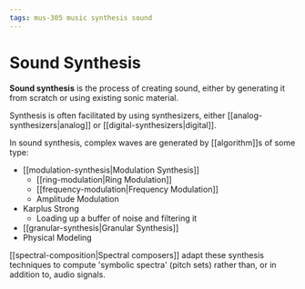 ```yaml
---
tags: mus-305 music synthesis sound
---
```


# Sound Synthesis

**Sound synthesis** is the process of creating sound, either by generating it from scratch or using existing sonic material.

Synthesis is often facilitated by using synthesizers, either [[analog-synthesizers|analog]] or [[digital-synthesizers|digital]].

In sound synthesis, complex waves are generated by [[algorithm]]s of some type:

- [[modulation-synthesis|Modulation Synthesis]]
  - [[ring-modulation|Ring Modulation]]
  - [[frequency-modulation|Frequency Modulation]]
  - Amplitude Modulation
- Karplus Strong
  - Loading up a buffer of noise and filtering it
- [[granular-synthesis|Granular Synthesis]]
- Physical Modeling

[[spectral-composition|Spectral composers]] adapt these synthesis techniques to compute 'symbolic spectra' (pitch sets) rather than, or in addition to, audio signals.
